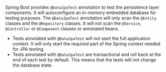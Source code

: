 Spring Boot provides `@DataJpaTest` annotation to test the persistence layer components. It will autoconfigure an in-memory embedded database for testing purposes.
The `@DataJpaTest` annotation will only scan the `@Entity` classes and the `@Repository` classes. It will not scan the `@Service`, `@Controller` or `@Component` classes 
or annotated beans. 

- Tests annotated with `@DataJpaTest` will not start the full application context. It will only start the required part of the Spring context needed for JPA testing.
- Tests annotated with `@DataJpaTest` are transactional and roll back at the end of each test by default. This means that the tests will not change the database state.